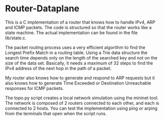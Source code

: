 # Router-Dataplane

This is a C implementation of a router that knows how to handle IPv4, ARP and ICMP packets. The code is structured so that the router works like a state machine. The actual implementation can be found in the file lib/state.c.

The packet routing process uses a very efficient algorithm to find the Longest Prefix Match in a routing table. 
Using a Trie data structure the search time depends only on the length of the searched key and not on the size of the data set. 
Basically, it needs a maximum of 32 steps to find the IPv4 address of the next hop in the path of a packet.

My router also knows how to generate and respond to ARP requests but it also knows how to generate Time Exceeded or Destination Unreachable responses for ICMP packets.

The topo.py script creates a local network simulation using the mininet tool. The network is composed of 2 routers connected to each other, and each is connected to 2 hosts. You can test the implementation using ping or arping from the terminals that open when the script runs.

